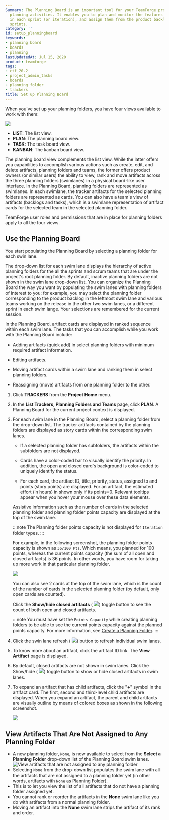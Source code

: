 ```yaml
---
Summary: The Planning Board is an important tool for your TeamForge project's agile
  planning activities. It enables you to plan and monitor the features that are required
  in each sprint (or iteration), and assign them from the product backlog to specific
  sprints.
category: ''
id: setup_planningboard
keywords:
- planning board
- boards
- planning
lastUpdatedAt: Jul 15, 2020
product: teamforge
tags:
- ctf_20.2
- project_admin_tasks
- boards
- planning_folder
- trackers
title: Set up Planning Board
---
```



When you've set up your planning folders, you have four views available to work with them: 

 ![](/docs/assets/images/listplantrack01.png)

 * **LIST**: The list view.
 * **PLAN**: The planning board view.
 * **TASK**: The task board view.
 * **KANBAN**: The kanban board view.

The planning board view complements the list view. While the latter offers you capabilities to accomplish various actions such as create, edit, and delete artifacts, planning folders and teams, the former offers product owners (or similar users) the ability to view, rank and move artifacts across the three planning folders (swimlanes) in a physical board-like user interface. In the Planning Board, planning folders are represented as swimlanes. In each swimlane, the tracker artifacts for the selected planning folders are represented as cards. You can also have a team's view of artifacts (backlogs and tasks), which is a swimlane representation of artifact cards for the selected team in the selected planning folder.

TeamForge user roles and permissions that are in place for planning folders apply to all the four views.

## Use the Planning Board

You start populating the Planning Board by selecting a planning folder for each swin lane.

The drop-down list for each swim lane displays the hierarchy of active planning folders for the all the sprints and scrum teams that are under the project's root planning folder. By default, inactive planning folders are not shown in the swim lane drop-down list. You can organize the Planning Board the way you want by populating the swim lanes with planning folders of interest to you: for example, you may select the planning folder corresponding to the product backlog in the leftmost swim lane and various teams working on the release in the other two swim lanes, or a different sprint in each swim lange. Your selections are remembered for the current session.

In the Planning Board, artifact cards are displayed in ranked sequence within each swim lane. The tasks that you can accomplish while you work with the Planning Board include:

 * Adding artifacts (quick add) in select planning folders with minimum required artifact information.

 * Editing artifacts.

 * Moving artifact cards within a swim lane and ranking them in select planning folders.

 * Reassigning (move) artifacts from one planning folder to the other.


 1. Click **TRACKERS** from the **Project Home** menu.

 2. In the **List Trackers, Planning Folders and Teams** page, click **PLAN**. A Planning Board for the current project context is displayed.

 3. For each swim lane in the Planning Board, select a planning folder from the drop-down list. The tracker artifacts contained by the planning folders are displayed as story cards within the corresponding swim lanes.

    * If a selected planning folder has subfolders, the artifacts within the subfolders are not displayed.

    * Cards have a color-coded bar to visually identify the priority. In addition, the open and closed card's background is color-coded to uniquely identify the status.

    * For each card, the artifact ID, title, priority, status, assigned to and points (story points) are displayed. For an artifact, the estimated effort (in hours) in shown only if its points=0. Relevant tooltips appear when you hover your mouse over these data elements.

    Assistive information such as the number of cards in the selected planning folder and planning folder points capacity are displayed at the top of the swim lane.

     :::note
     The Planning folder points capacity is not displayed for `Iteration` folder types.
     :::

    For example, in the following screenshot, the planning folder points capacity is shown as `36/100 Pts`. Which means, you planned for 100 points, whereas the current points capacity (the sum of all open and closed artifacts) is 36 points. In other words, you have room for taking up more work in that particular planning folder.

     ![](/docs/assets/images/swimlane.png)

    You can also see 2 cards at the top of the swim lane, which is the count of the number of cards in the selected planning folder (by default, only open cards are counted).

    Click the **Show/hide closed artifacts** ( ![](/docs/assets/images/showclosedartifacts.png)) toggle button to see the count of both open and closed artifacts.

     :::note
     You must have set the `Points Capacity` while creating planning folders to be able to see the current points capacity against the planned points capacity. For more information, see [Create a Planning Folder](./creatingplanningfolder).
     :::

 4. Click the swin lane refresh ( ![](/docs/assets/images/swimlanerefresh.png)) button to refresh individual swim lanes.

 5. To know more about an artifact, click the artifact ID link. The **View Artifact** page is displayed.

 6. By default, closed artifacts are not shown in swim lanes. Click the Show/hide ( ![](/docs/assets/images/showclosedartifacts.png)) toggle button to show or hide closed artifacts in swim lanes.

 7. To expand an artifact that has child artifacts, click the "**+**" symbol in the artifact card. The first, second and third-level child artifacts are displayed. When you expand an artifact, the parent and child artifacts are visually outline by means of colored boxes as shown in the following screenshot.

     ![](/docs/assets/images/coloredboxes.png)

## View Artifacts That Are Not Assigned to Any Planning Folder
<!-- [artf413446] Documentation for artf397153--Plan Board - View artifacts that are not assigned to a Planning Folder -->

* A new planning folder, `None`, is now available to select from the **Select a Planning Folder** drop-down list of the Planning Board swim lanes.
  ![View artifacts that are not assigned to any planning folder](/docs/assets/images/202-nonpfpb.png)
* Selecting `None` from the drop-down list populates the swim lane with all the artifacts that are not assigned to a planning folder yet (in other words, artifacts with `None` as Planning Folder).
* This is to let you view the list of all artifacts that do not have a planning folder assigned yet. 
* You cannot rank or reorder the artifacts in the **None** swim lane like you do with artifacts from a normal planning folder.
* Moving an artifact into the **None** swim lane strips the artifact of its rank and order.   


